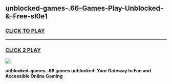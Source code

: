
## unblocked-games-.66-Games-Play-Unblocked-&-Free-sl0e1
<h3>
<a href="https://premium76.site?title=unblocked-games-.66&ref=24A">CLICK TO PLAY</a></h3>
<hr>

<h3>
<a href="https://premium76.site?title=unblocked-games-.66&ref=24A">CLICK 2 PLAY</a>
  
</h3>

<a href="https://premium76.site?title=unblocked-games-.66&ref=24A"><img src="https://clearcache.store/games.png"></a>


**unblocked-games-.66 games unblocked: Your Gateway to Fun and Accessible Online Gaming**
